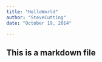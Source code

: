 ```yaml
---
title: "HelloWorld"
author: "SteveCutting"
date: "October 19, 2014"

---
```

## This is a markdown file
